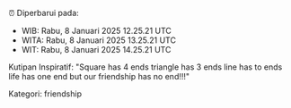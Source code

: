 ⏰ Diperbarui pada:
- WIB: Rabu, 8 Januari 2025 12.25.21 UTC
- WITA: Rabu, 8 Januari 2025 13.25.21 UTC
- WIT: Rabu, 8 Januari 2025 14.25.21 UTC

Kutipan Inspiratif:
"Square has 4 ends triangle has 3 ends line has to ends life has one end but our friendship has no end!!!"


Kategori: friendship

